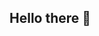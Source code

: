 ## Hello there 👋

<!--
**gabrielpdmello/gabrielpdmello** is a ✨ _special_ ✨ repository because its `README.md` (this file) appears on your GitHub profile.
-->
